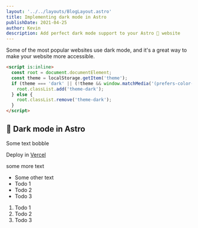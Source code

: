 ```yaml
---
layout: '../../layouts/BlogLayout.astro'
title: Implementing dark mode in Astro
publishDate: 2021-04-25
author: Kevin
description: Add perfect dark mode support to your Astro 🚀 website
---
```


Some of the most popular websites use dark mode, and it's a great way to make your website more accessible.

```html
<script is:inline>
  const root = document.documentElement;
  const theme = localStorage.getItem('theme');
  if (theme === 'dark' || (!theme && window.matchMedia('(prefers-color-scheme: dark)').matches)) {
    root.classList.add('theme-dark');
  } else {
    root.classList.remove('theme-dark');
  }
</script>
```

## 📝 Dark mode in Astro

Some text bobble

Deploy in [Vercel](https://vercel.com/astro-web)

some more text

- Some other text
- Todo 1
- Todo 2
- Todo 3

1. Todo 1
2. Todo 2
3. Todo 3